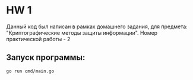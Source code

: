 # HW 1
Данный код был написан в рамках домашнего задания, для предмета:
"Криптографические методы защиты информации". Номер практической работы - 2

## Запуск программы:
```
go run cmd/main.go
```